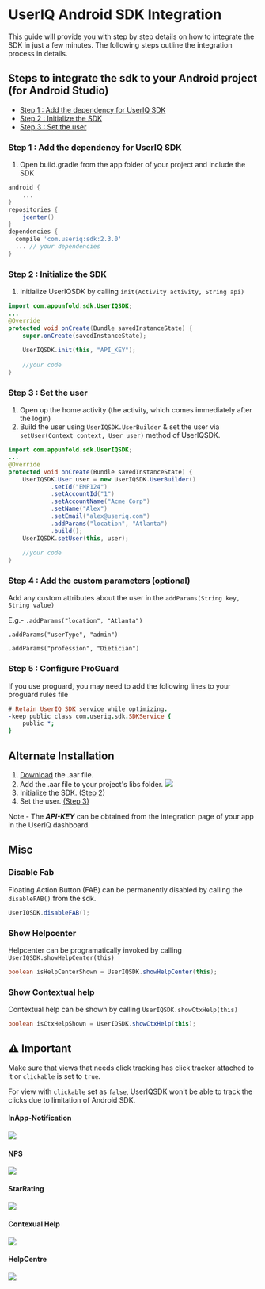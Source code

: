 # UserIQ Android SDK Integration

This guide will provide you with step by step details on how to integrate the SDK in just a few minutes. The following steps outline the integration process in details.

## Steps to integrate the sdk to your Android project (for Android Studio)

- [Step 1 : Add the dependency for UserIQ SDK](#step-1--add-the-dependency-for-useriq-sdk)
- [Step 2 : Initialize the SDK](#step-2--initialize-the-sdk)
- [Step 3 : Set the user](#step-3--set-the-user)

### Step 1 : Add the dependency for UserIQ SDK

1. Open build.gradle from the app folder of your project and include the SDK

```groovy
android {
    ...
}
repositories {
    jcenter()
}
dependencies {
  compile 'com.useriq:sdk:2.3.0'
  ... // your dependencies
}
```

### Step 2 : Initialize the SDK 

1. Initialize UserIQSDK by calling `init(Activity activity, String api)`

```java
import com.appunfold.sdk.UserIQSDK;
...
@Override
protected void onCreate(Bundle savedInstanceState) {
    super.onCreate(savedInstanceState);
    
    UserIQSDK.init(this, "API_KEY");
    
    //your code
}
```

### Step 3 : Set the user

1. Open up the home activity (the activity, which comes immediately after the login)
2. Build the user using `UserIQSDK.UserBuilder` & set the user via `setUser(Context context, User user)` method of UserIQSDK.

```java
import com.appunfold.sdk.UserIQSDK;
...
@Override
protected void onCreate(Bundle savedInstanceState) {
    UserIQSDK.User user = new UserIQSDK.UserBuilder()
            .setId("EMP124")
            .setAccountId("1")
            .setAccountName("Acme Corp")
            .setName("Alex")
            .setEmail("alex@useriq.com")
            .addParams("location", "Atlanta")
            .build();
    UserIQSDK.setUser(this, user);
          
    //your code
}
```

### Step 4 : Add the custom parameters (optional)

Add any custom attributes about the user in the `addParams(String key, String value)`

E.g.- `.addParams("location", "Atlanta")`

`.addParams("userType", "admin")`

`.addParams("profession", "Dietician")`

### Step 5 : Configure ProGuard

If you use proguard, you may need to add the following lines to your proguard rules file

```pro
# Retain UserIQ SDK service while optimizing.
-keep public class com.useriq.sdk.SDKService {
    public *;
}
```

## Alternate Installation

1. [Download](https://github.com/useriq-com/android-sdk/tree/master/SDK) the .aar file.
2. Add the .aar file to your project's libs folder. 
    ![](images/libs_location.png)
3. Initialize the SDK. [(Step 2)](#step-2--initialize-the-sdk)
4. Set the user. [(Step 3)](#step-3--set-the-user)

Note - The **_API-KEY_** can be obtained from the integration page of your app in the UserIQ dashboard.

## Misc

### Disable Fab
Floating Action Button (FAB) can be permanently disabled by calling the `disableFAB()` from the sdk. 

```java
UserIQSDK.disableFAB();
```

### Show Helpcenter

Helpcenter can be programatically invoked by calling `UserIQSDK.showHelpCenter(this)`

```java
boolean isHelpCenterShown = UserIQSDK.showHelpCenter(this);
```

### Show Contextual help
Contextual help can be shown by calling `UserIQSDK.showCtxHelp(this)`

```java
boolean isCtxHelpShown = UserIQSDK.showCtxHelp(this);
```

## ⚠ Important  

Make sure that views that needs click tracking has click tracker attached to it or `clickable` is set to `true`. 

For view with `clickable` set as `false`, UserIQSDK won't be able to track the clicks due to limitation of Android SDK.

#### InApp-Notification
![](images/inapp-default.gif)

#### NPS
![](images/nps.gif)

#### StarRating
![](images/star.gif)

#### Contexual Help
![](images/ctxHelp.gif)

#### HelpCentre
![](images/helpcenter.gif)
